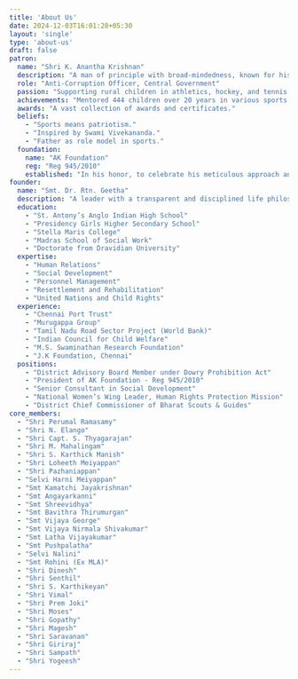 ```yaml
---
title: 'About Us'
date: 2024-12-03T16:01:28+05:30
layout: 'single'
type: 'about-us'
draft: false
patron:
  name: "Shri K. Anantha Krishnan"
  description: "A man of principle with broad-mindedness, known for his humility, simplicity, and dedication to sports."
  role: "Anti-Corruption Officer, Central Government"
  passion: "Supporting rural children in athletics, hockey, and tennis."
  achievements: "Mentored 444 children over 20 years in various sports."
  awards: "A vast collection of awards and certificates."
  beliefs: 
    - "Sports means patriotism."
    - "Inspired by Swami Vivekananda."
    - "Father as role model in sports."
  foundation:
    name: "AK Foundation"
    reg: "Reg 945/2010"
    established: "In his honor, to celebrate his meticulous approach and dedication."
founder:
  name: "Smt. Dr. Rtn. Geetha"
  description: "A leader with a transparent and disciplined life philosophy, dedicated to social service and integrity."
  education: 
    - "St. Antony’s Anglo Indian High School"
    - "Presidency Girls Higher Secondary School"
    - "Stella Maris College"
    - "Madras School of Social Work"
    - "Doctorate from Dravidian University"
  expertise: 
    - "Human Relations"
    - "Social Development"
    - "Personnel Management"
    - "Resettlement and Rehabilitation"
    - "United Nations and Child Rights"
  experience: 
    - "Chennai Port Trust"
    - "Murugappa Group"
    - "Tamil Nadu Road Sector Project (World Bank)"
    - "Indian Council for Child Welfare"
    - "M.S. Swaminathan Research Foundation"
    - "J.K Foundation, Chennai"
  positions:
    - "District Advisory Board Member under Dowry Prohibition Act"
    - "President of AK Foundation - Reg 945/2010"
    - "Senior Consultant in Social Development"
    - "National Women’s Wing Leader, Human Rights Protection Mission"
    - "District Chief Commissioner of Bharat Scouts & Guides"
core_members:
  - "Shri Perumal Ramasamy"
  - "Shri N. Elango"
  - "Shri Capt. S. Thyagarajan"
  - "Shri M. Mahalingam"
  - "Shri S. Karthick Manish"
  - "Shri Loheeth Meiyappan"
  - "Shri Pazhaniappan"
  - "Selvi Harni Meiyappan"
  - "Smt Kamatchi Jayakrishnan"
  - "Smt Angayarkanni"
  - "Smt Shreevidhya"
  - "Smt Bavithra Thirumurgan"
  - "Smt Vijaya George"
  - "Smt Vijaya Nirmala Shivakumar"
  - "Smt Latha Vijayakumar"
  - "Smt Pushpalatha"
  - "Selvi Nalini"
  - "Smt Rohini (Ex MLA)"
  - "Shri Dinesh"
  - "Shri Senthil"
  - "Shri S. Karthikeyan"
  - "Shri Vimal"
  - "Shri Prem Joki"
  - "Shri Moses"
  - "Shri Gopathy"
  - "Shri Magesh"
  - "Shri Saravanan"
  - "Shri Giriraj"
  - "Shri Sampath"
  - "Shri Yogeesh"
---
```

